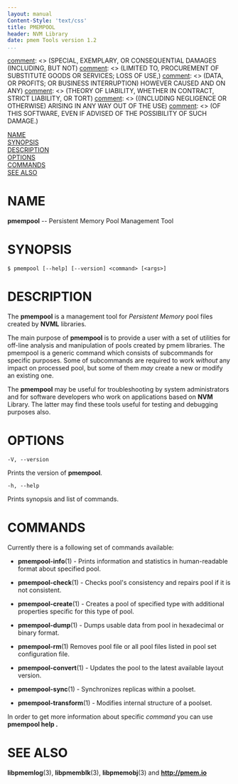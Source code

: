 ```yaml
---
layout: manual
Content-Style: 'text/css'
title: PMEMPOOL
header: NVM Library
date: pmem Tools version 1.2
...
```


[comment]: <> (Copyright 2016, Intel Corporation)

[comment]: <> (Redistribution and use in source and binary forms, with or without)
[comment]: <> (modification, are permitted provided that the following conditions)
[comment]: <> (are met:)
[comment]: <> (    * Redistributions of source code must retain the above copyright)
[comment]: <> (      notice, this list of conditions and the following disclaimer.)
[comment]: <> (    * Redistributions in binary form must reproduce the above copyright)
[comment]: <> (      notice, this list of conditions and the following disclaimer in)
[comment]: <> (      the documentation and/or other materials provided with the)
[comment]: <> (      distribution.)
[comment]: <> (    * Neither the name of the copyright holder nor the names of its)
[comment]: <> (      contributors may be used to endorse or promote products derived)
[comment]: <> (      from this software without specific prior written permission.)

[comment]: <> (THIS SOFTWARE IS PROVIDED BY THE COPYRIGHT HOLDERS AND CONTRIBUTORS)
[comment]: <> ("AS IS" AND ANY EXPRESS OR IMPLIED WARRANTIES, INCLUDING, BUT NOT)
[comment]: <> (LIMITED TO, THE IMPLIED WARRANTIES OF MERCHANTABILITY AND FITNESS FOR)
[comment]: <> (A PARTICULAR PURPOSE ARE DISCLAIMED. IN NO EVENT SHALL THE COPYRIGHT)
[comment]: <> (OWNER OR CONTRIBUTORS BE LIABLE FOR ANY DIRECT, INDIRECT, INCIDENTAL,)
[comment]: <> (SPECIAL, EXEMPLARY, OR CONSEQUENTIAL DAMAGES (INCLUDING, BUT NOT)
[comment]: <> (LIMITED TO, PROCUREMENT OF SUBSTITUTE GOODS OR SERVICES; LOSS OF USE,)
[comment]: <> (DATA, OR PROFITS; OR BUSINESS INTERRUPTION) HOWEVER CAUSED AND ON ANY)
[comment]: <> (THEORY OF LIABILITY, WHETHER IN CONTRACT, STRICT LIABILITY, OR TORT)
[comment]: <> ((INCLUDING NEGLIGENCE OR OTHERWISE) ARISING IN ANY WAY OUT OF THE USE)
[comment]: <> (OF THIS SOFTWARE, EVEN IF ADVISED OF THE POSSIBILITY OF SUCH DAMAGE.)

[comment]: <> (pmempool.1 -- man page for pmempool)

[NAME](#name)<br />
[SYNOPSIS](#synopsis)<br />
[DESCRIPTION](#description)<br />
[OPTIONS](#options)<br />
[COMMANDS](#commands)<br />
[SEE ALSO](#see-also)<br />


# NAME #

**pmempool** -- Persistent Memory Pool Management Tool


# SYNOPSIS #

```
$ pmempool [--help] [--version] <command> [<args>]
```

# DESCRIPTION #

The **pmempool** is a management tool for *Persistent Memory* pool files
created by **NVML** libraries.

The main purpose of **pmempool** is to provide a user with a set of utilities
for off-line analysis and manipulation of pools created by pmem libraries.
The pmempool is a generic command which consists of subcommands for specific
purposes. Some of subcommands are required to work *without* any impact
on processed pool, but some of them *may* create a new or modify an existing one.

The **pmempool** may be useful for troubleshooting by system administrators
and for software developers who work on applications based on **NVM** Library.
The latter may find these tools useful for testing and debugging purposes also.


# OPTIONS #

`-V, --version`

Prints the version of **pmempool**.

`-h, --help`

Prints synopsis and list of commands.


# COMMANDS #

Currently there is a following set of commands available:

+ **pmempool-info**(1) -
Prints information and statistics in human-readable format about specified pool.

+ **pmempool-check**(1) -
Checks pool's consistency and repairs pool if it is not consistent.

+ **pmempool-create**(1) -
Creates a pool of specified type with additional properties specific for this type of pool.

+ **pmempool-dump**(1) -
Dumps usable data from pool in hexadecimal or binary format.

+ **pmempool-rm**(1)
Removes pool file or all pool files listed in pool set configuration file.

+ **pmempool-convert**(1) -
Updates the pool to the latest available layout version.

+ **pmempool-sync**(1) -
Synchronizes replicas within a poolset.

+ **pmempool-transform**(1) -
Modifies internal structure of a poolset.

In order to get more information about specific *command* you can use **pmempool help <command>.**


# SEE ALSO #

**libpmemlog**(3), **libpmemblk**(3), **libpmemobj**(3)
and **<http://pmem.io>**

